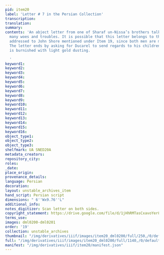 ```yaml
---
pid: item20
label: 'Letter # 7 in the Persian Collection'
transcription:
translation:
summary:
contents: 'An abject letter from one of Sharaf un-Nissa’s brothers talking about his
  many woes and troubles. It is possible that this letter belongs to the envelope
  addressed to John Shore mentioned under Item 19, since both men are mentioned here.
  The letter ends by asking for Ducarel to send regards to his children. The paper
  is burnished with light gold dusting.

  '
keyword1:
keyword2:
keyword3:
keyword4:
keyword5:
keyword6:
keyword7:
keyword8:
keyword9:
keyword10:
keyword11:
keyword12:
keyword13:
keyword14:
keyword15:
keyword16:
object_type1:
object_type2:
object_type3:
shelfmark: UA SNED20A
metadata_creators:
repository_city:
roles:
_date:
place_origin:
provenance_details:
language: Persian
decoration:
layout: unstable_archives_item
hand_script: Persian script
dimensions: " 6''Wx9.76''L"
additional_info:
notes_digitizer: Scan letter on both sides.
copyright_statement: https://drive.google.com/file/d/1jHhRMTasCxavoYer89Wn8_Xn65nL0sW0/view?usp=sharing
terms_use:
images: dml0200-dml0201
order: '19'
collection: unstable_archives
thumbnail: "/img/derivatives/iiif/images/item20_dml0200/full/250,/0/default.jpg"
full: "/img/derivatives/iiif/images/item20_dml0200/full/1140,/0/default.jpg"
manifest: "/img/derivatives/iiif/item20/manifest.json"
---
```

